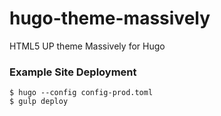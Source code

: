 # hugo-theme-massively
HTML5 UP theme Massively for Hugo

### Example Site Deployment

```
$ hugo --config config-prod.toml
$ gulp deploy
```